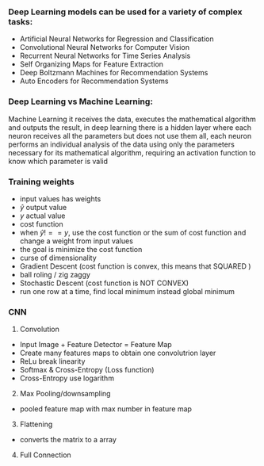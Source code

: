 ### Deep Learning models can be used for a variety of complex tasks:

- Artificial Neural Networks for Regression and Classification
- Convolutional Neural Networks for Computer Vision
- Recurrent Neural Networks for Time Series Analysis
- Self Organizing Maps for Feature Extraction
- Deep Boltzmann Machines for Recommendation Systems
- Auto Encoders for Recommendation Systems

### Deep Learning vs Machine Learning:

Machine Learning it receives the data, executes the mathematical algorithm and outputs the result, in deep learning there is a hidden layer where each neuron receives all the parameters but does not use them all, each neuron performs an individual analysis of the data using only the parameters necessary for its mathematical algorithm, requiring an activation function to know which parameter is valid

### Training weights

- input values has weights
- $\hat{y}$ output value
- $y$ actual value
- cost function
- when $\hat{y} !== y$, use the cost function or the sum of cost function and change a weight from input values
- the goal is minimize the cost function
- curse of dimensionality
- Gradient Descent (cost function is convex, this means that SQUARED )
- ball roling / zig zaggy
- Stochastic Descent (cost function is NOT CONVEX)
- run one row at a time, find local minimum instead global minimum

### CNN

1. Convolution

- Input Image + Feature Detector = Feature Map
- Create many features maps to obtain one convolutrion layer
- ReLu break linearity
- Softmax & Cross-Entropy (Loss function)
- Cross-Entropy use logarithm

2. Max Pooling/downsampling

- pooled feature map with max number in feature map

3. Flattening

- converts the matrix to a array

4. Full Connection
